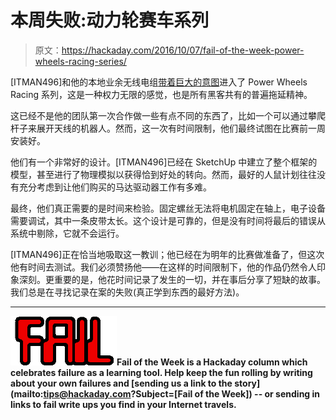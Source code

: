 # 本周失败:动力轮赛车系列

> 原文：<https://hackaday.com/2016/10/07/fail-of-the-week-power-wheels-racing-series/>

[ITMAN496]和他的本地业余无线电组[带着巨大的意图](https://itman496.com/2016/10/03/how-to-fail-at-the-power-racing-series/)进入了 Power Wheels Racing 系列，这是一种权力无限的感觉，也是所有黑客共有的普遍拖延精神。

这已经不是他的团队第一次合作做一些有点不同的东西了，比如一个可以通过攀爬杆子来展开天线的机器人。然而，这一次有时间限制，他们最终试图在比赛前一周安装好。

他们有一个非常好的设计。[ITMAN496]已经在 SketchUp 中建立了整个框架的模型，甚至进行了物理模拟以获得恰到好处的转向。然而，最好的人鼠计划往往没有充分考虑到让他们购买的马达驱动器工作有多难。

最终，他们真正需要的是时间来检验。固定螺丝无法将电机固定在轴上，电子设备需要调试，其中一条皮带太长。这个设计是可靠的，但是没有时间将最后的错误从系统中剔除，它就不会运行。

[ITMAN496]正在恰当地吸取这一教训；他已经在为明年的比赛做准备了，但这次他有时间去测试。我们必须赞扬他——在这样的时间限制下，他的作品仍然令人印象深刻。更重要的是，他花时间记录了发生的一切，并在事后分享了短缺的故事。我们总是在寻找记录在案的失败(真正学到东西的最好方法)。

* * *

![2013-09-05-Hackaday-Fail-tips-tile](img/a4d7520e2fae140e74a0c50947218b84.png)**Fail of the Week is a Hackaday column which celebrates failure as a learning tool. Help keep the fun rolling by writing about your own failures and [sending us a link to the story](mailto:tips@hackaday.com?Subject=[Fail of the Week]) -- or sending in links to fail write ups you find in your Internet travels.**